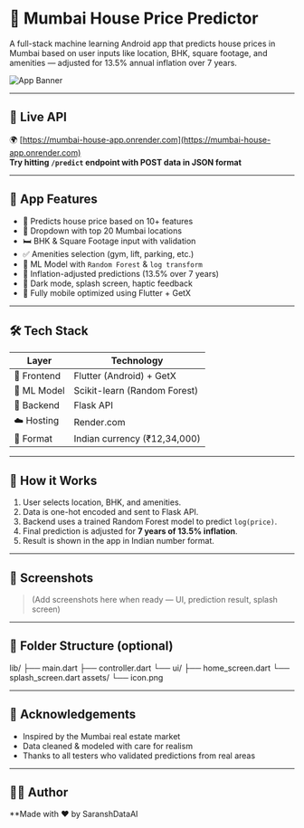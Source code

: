# 🏡 Mumbai House Price Predictor

A full-stack machine learning Android app that predicts house prices in Mumbai based on user inputs like location, BHK, square footage, and amenities — adjusted for 13.5% annual inflation over 7 years.

![App Banner](https://via.placeholder.com/800x400.png?text=Mumbai+House+Price+Predictor+App)

---

## 🚀 Live API

🌍 [https://mumbai-house-app.onrender.com](https://mumbai-house-app.onrender.com)  
**Try hitting `/predict` endpoint with POST data in JSON format**

---

## 📱 App Features

- 🔮 Predicts house price based on 10+ features
- 📍 Dropdown with top 20 Mumbai locations
- 🛏️ BHK & Square Footage input with validation
- ✅ Amenities selection (gym, lift, parking, etc.)
- 🧠 ML Model with `Random Forest` & `log transform`
- 💸 Inflation-adjusted predictions (13.5% over 7 years)
- 🌙 Dark mode, splash screen, haptic feedback
- 🧭 Fully mobile optimized using Flutter + GetX

---

## 🛠 Tech Stack

| Layer        | Technology         |
|--------------|--------------------|
| 📱 Frontend  | Flutter (Android) + GetX |
| 🧠 ML Model  | Scikit-learn (Random Forest) |
| 🔌 Backend   | Flask API          |
| ☁️ Hosting   | Render.com         |
| 🔣 Format    | Indian currency (₹12,34,000) |

---

## 🧠 How it Works

1. User selects location, BHK, and amenities.
2. Data is one-hot encoded and sent to Flask API.
3. Backend uses a trained Random Forest model to predict `log(price)`.
4. Final prediction is adjusted for **7 years of 13.5% inflation**.
5. Result is shown in the app in Indian number format.

---

## 📸 Screenshots

> (Add screenshots here when ready — UI, prediction result, splash screen)

---

## 📂 Folder Structure (optional)
lib/ ├── main.dart ├── controller.dart └── ui/ ├── home_screen.dart └── splash_screen.dart assets/ └── icon.png

---

## 🙌 Acknowledgements

- Inspired by the Mumbai real estate market
- Data cleaned & modeled with care for realism
- Thanks to all testers who validated predictions from real areas

---

## 🧑‍💻 Author

**Made with ❤️ by SaranshDataAI
